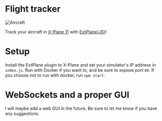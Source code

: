 # Flight tracker

![Aircraft](https://media.giphy.com/media/HKtb2w7S4QQDu/giphy.gif)

Track your aircraft in [X-Plane 11](https://www.x-plane.com/) with [ExtPlane(JS)](https://www.npmjs.com/package/extplanejs)!

# Setup

Install the ExtPlane plugin to X-Plane and set your simulator's IP address in `index.js`. Run with Docker if you want to, and be sure to expose port `80`. If you choose not to run with docker, run `npm start`.

# WebSockets and a proper GUI

I will maybe add a web GUI in the future. Be sure to let me know if you have any suggestions.